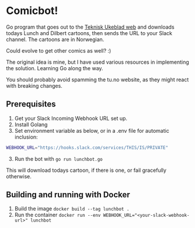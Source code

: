 # Comicbot!

Go program that goes out to the [Teknisk Ukeblad web](https://tu.no) and downloads todays Lunch and Dilbert cartoons, then sends the URL to your Slack channel. The cartoons are in Norwegian.

Could evolve to get other comics as well? :)

The original idea is mine, but I have used various resources in implementing the solution. Learning Go along the way.

You should probably avoid spamming the tu.no website, as they might react with breaking changes.

## Prerequisites

1. Get your Slack Incoming Webhook URL set up.
1. Install Golang
1. Set environment variable as below, or in a .env file for automatic inclusion:

```bash
WEBHOOK_URL="https://hooks.slack.com/services/THIS/IS/PRIVATE"
```

3. Run the bot with `go run lunchbot.go`

This will download todays cartoon, if there is one, or fail gracefully otherwise.

## Building and running with Docker

1. Build the image `docker build --tag lunchbot .`
1. Run the container `docker run --env WEBHOOK_URL="<your-slack-webhook-url>" lunchbot`
